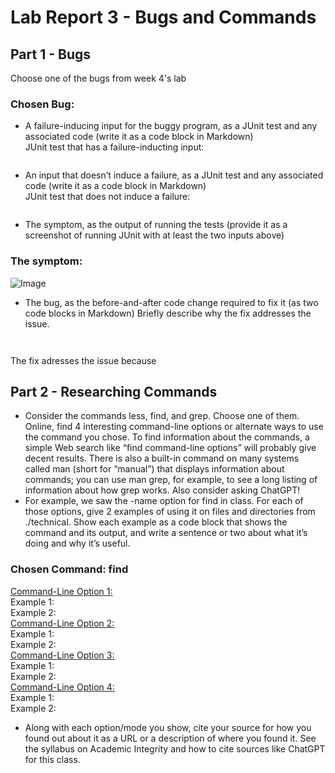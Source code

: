 # Lab Report 3 - Bugs and Commands
## Part 1 - Bugs
Choose one of the bugs from week 4's lab
### Chosen Bug: 
- A failure-inducing input for the buggy program, as a JUnit test and any associated code (write it as a code block in Markdown)
<br>JUnit test that has a failure-inducting input:
``` java

```
- An input that doesn’t induce a failure, as a JUnit test and any associated code (write it as a code block in Markdown)
<br>JUnit test that does not induce a failure: 
``` java

```
- The symptom, as the output of running the tests (provide it as a screenshot of running JUnit with at least the two inputs above)
### The symptom:
![Image]()
- The bug, as the before-and-after code change required to fix it (as two code blocks in Markdown)
Briefly describe why the fix addresses the issue.
``` java

```

``` java

```
The fix adresses the issue because 
## Part 2 - Researching Commands
- Consider the commands less, find, and grep. Choose one of them. Online, find 4 interesting command-line options or alternate ways to use the command you chose. To find information about the commands, a simple Web search like “find command-line options” will probably give decent results. There is also a built-in command on many systems called man (short for “manual”) that displays information about commands; you can use man grep, for example, to see a long listing of information about how grep works. Also consider asking ChatGPT!
- For example, we saw the -name option for find in class. For each of those options, give 2 examples of using it on files and directories from ./technical. Show each example as a code block that shows the command and its output, and write a sentence or two about what it’s doing and why it’s useful.
### Chosen Command: find
<u>Command-Line Option 1:</u>
<br>Example 1:
<br>Example 2:
<br><u>Command-Line Option 2:</u>
<br>Example 1:
<br>Example 2:
<br><u>Command-Line Option 3:</u>
<br>Example 1:
<br>Example 2:
<br><u>Command-Line Option 4:</u>
<br>Example 1:
<br>Example 2:
- Along with each option/mode you show, cite your source for how you found out about it as a URL or a description of where you found it. See the syllabus on Academic Integrity and how to cite sources like ChatGPT for this class.
